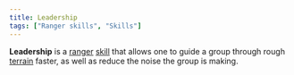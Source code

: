 ```yaml
---
title: Leadership
tags: ["Ranger skills", "Skills"]
---
```

**Leadership** is a [ranger](general "wikilink")
[skill](skill "wikilink") that allows one to guide a group through rough
[terrain](terrain "wikilink") faster, as well as reduce the noise the
group is making.
 